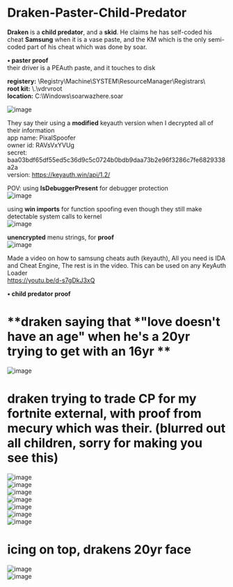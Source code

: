 # Draken-Paster-Child-Predator
**Draken** is a **child predator**, and a **skid**. He claims he has self-coded his cheat **Samsung** when it is a vase paste, and the KM which is the only semi-coded part of his cheat which was done by soar.

**• paster proof**  
their driver is a PEAuth paste, and it touches to disk  

**registery:** \Registry\Machine\SYSTEM\ResourceManager\Registrars\   
**root kit:** \\.\vdrvroot  
**location:** C:\Windows\soarwazhere.soar  

![image](https://github.com/DevProxy1336/Draken-Patser-Child-Predator/assets/137983215/053b4418-70d8-4d5e-8a0c-2a821f7019cb)

They say their using a **modified** keyauth version when I decrypted all of their information   
app name: PixalSpoofer  
owner id: RAVsVxYVUg  
secret: baa03bdf65df55ed5c36d9c5c0724b0bdb9daa73b2e96f3286c7fe6829338a2a  
version: https://keyauth.win/api/1.2/  


POV: using **IsDebuggerPresent** for debugger protection   
![image](https://github.com/DevProxy1336/Draken-Patser-Child-Predator/assets/137983215/92fcd211-49a3-46f7-aea7-b88cee0daf6f)

using **win imports** for function spoofing even though they still make detectable system calls to kernel  
![image](https://github.com/DevProxy1336/Draken-Patser-Child-Predator/assets/137983215/ec9f5cb4-f793-46f1-89d8-58ea31b4f3a2)



**unencrypted** menu strings, for **proof**  
![image](https://github.com/DevProxy1336/Draken-Patser-Child-Predator/assets/137983215/1b69977d-90eb-4e1b-a84f-43cf19b74b4b)


Made a video on how to samsung cheats auth (keyauth), All you need is IDA and Cheat Engine, The rest is in the video. This can be used on any KeyAuth Loader  
https://youtu.be/d-s7gDkJ3xQ


**• child predator proof**  
# **draken saying that *"love doesn't have an age" when he's a 20yr trying to get with an 16yr **
![image](https://github.com/DevProxy1336/Draken-Patser-Child-Predator/assets/137983215/03d65808-5be5-4370-bf72-4be9b145f7e1)


# **draken trying to trade CP for my fortnite external, with proof from mecury which was their. (blurred out all children, sorry for making you see this)**
![image](https://github.com/DevProxy1336/Draken-Patser-Child-Predator/assets/137983215/6c384bbe-f6c4-4c48-91e8-0e2b5a003be8)  
![image](https://github.com/DevProxy1336/Draken-Patser-Child-Predator/assets/137983215/b222594b-60a0-4573-b852-34dc0eb5e273)  
![image](https://github.com/DevProxy1336/Draken-Patser-Child-Predator/assets/137983215/6f54fc40-7c18-4179-a58a-748bb55bc359)  
![image](https://github.com/DevProxy1336/Draken-Patser-Child-Predator/assets/137983215/c2005db6-8a41-46a9-87b4-699c061e2218)  
![image](https://github.com/DevProxy1336/Draken-Patser-Child-Predator/assets/137983215/9a71872d-9387-480b-b2cc-af3f53b5345c)  
![image](https://github.com/DevProxy1336/Draken-Patser-Child-Predator/assets/137983215/f2eb41f3-0ca7-4763-9da9-e6965ca1d947)  
![image](https://github.com/DevProxy1336/Draken-Patser-Child-Predator/assets/137983215/12f8a7d3-5148-410a-b150-fe8b96308d1d)  


# **icing on top, drakens 20yr face**
![image](https://github.com/DevProxy1336/Draken-Patser-Child-Predator/assets/137983215/447df4e9-62f9-4710-af7a-a4d8d21280a0)  
![image](https://github.com/DevProxy1336/Draken-Patser-Child-Predator/assets/137983215/e675b8a8-8c03-408d-909c-c7c1426fce4f)  



